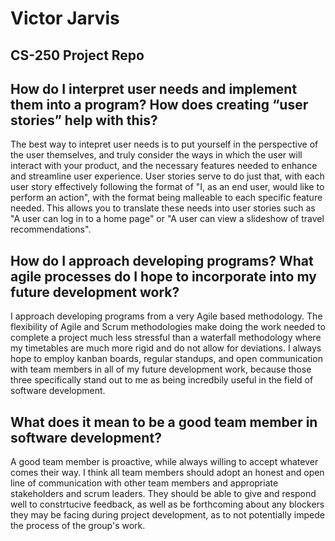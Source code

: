 # Victor Jarvis
## CS-250 Project Repo

How do I interpret user needs and implement them into a program? How does creating “user stories” help with this?
---
The best way to intepret user needs is to put yourself in the perspective of the user themselves, and truly consider the ways in which the user will interact with your product, and the necessary features needed to enhance and streamline user experience. User stories serve to do just that, with each user story effectively following the format of "I, as an end user, would like to perform an action", with the format being malleable to each specific feature needed. This allows you to translate these needs into user stories such as "A user can log in to a home page" or "A user can view a slideshow of travel recommendations".

How do I approach developing programs? What agile processes do I hope to incorporate into my future development work?
---
I approach developing programs from a very Agile based methodology. The flexibility of Agile and Scrum methodologies make doing the work needed to complete a project much less stressful than a waterfall methodology where my timetables are much more rigid and do not allow for deviations. I always hope to employ kanban boards, regular standups, and open communication with team members in all of my future development work, because those three specifically stand out to me as being incredbily useful in the field of software development.

What does it mean to be a good team member in software development?
---
A good team member is proactive, while always willing to accept whatever comes their way. I think all team members should adopt an honest and open line of communication with other team members and appropriate stakeholders and scrum leaders. They should be able to give and respond well to constrtucive feedback, as well as be forthcoming about any blockers they may be facing during project development, as to not potentially impede the process of the group's work.
